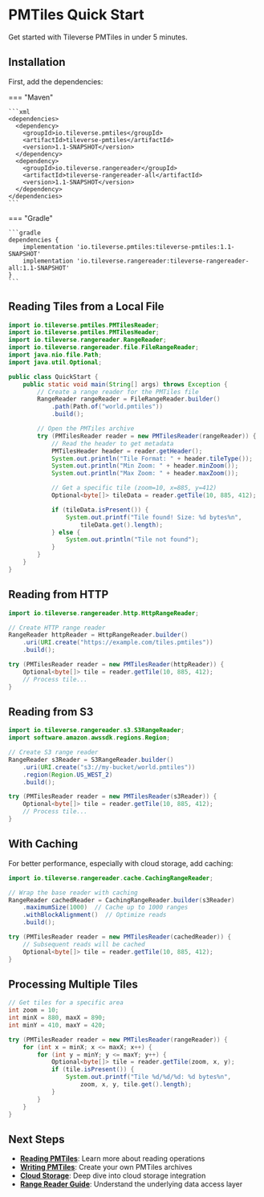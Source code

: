 # PMTiles Quick Start

Get started with Tileverse PMTiles in under 5 minutes.

## Installation

First, add the dependencies:

=== "Maven"

    ```xml
    <dependencies>
      <dependency>
        <groupId>io.tileverse.pmtiles</groupId>
        <artifactId>tileverse-pmtiles</artifactId>
        <version>1.1-SNAPSHOT</version>
      </dependency>
      <dependency>
        <groupId>io.tileverse.rangereader</groupId>
        <artifactId>tileverse-rangereader-all</artifactId>
        <version>1.1-SNAPSHOT</version>
      </dependency>
    </dependencies>
    ```

=== "Gradle"

    ```gradle
    dependencies {
        implementation 'io.tileverse.pmtiles:tileverse-pmtiles:1.1-SNAPSHOT'
        implementation 'io.tileverse.rangereader:tileverse-rangereader-all:1.1-SNAPSHOT'
    }
    ```

## Reading Tiles from a Local File

```java
import io.tileverse.pmtiles.PMTilesReader;
import io.tileverse.pmtiles.PMTilesHeader;
import io.tileverse.rangereader.RangeReader;
import io.tileverse.rangereader.file.FileRangeReader;
import java.nio.file.Path;
import java.util.Optional;

public class QuickStart {
    public static void main(String[] args) throws Exception {
        // Create a range reader for the PMTiles file
        RangeReader rangeReader = FileRangeReader.builder()
            .path(Path.of("world.pmtiles"))
            .build();

        // Open the PMTiles archive
        try (PMTilesReader reader = new PMTilesReader(rangeReader)) {
            // Read the header to get metadata
            PMTilesHeader header = reader.getHeader();
            System.out.println("Tile Format: " + header.tileType());
            System.out.println("Min Zoom: " + header.minZoom());
            System.out.println("Max Zoom: " + header.maxZoom());

            // Get a specific tile (zoom=10, x=885, y=412)
            Optional<byte[]> tileData = reader.getTile(10, 885, 412);

            if (tileData.isPresent()) {
                System.out.printf("Tile found! Size: %d bytes%n",
                    tileData.get().length);
            } else {
                System.out.println("Tile not found");
            }
        }
    }
}
```

## Reading from HTTP

```java
import io.tileverse.rangereader.http.HttpRangeReader;

// Create HTTP range reader
RangeReader httpReader = HttpRangeReader.builder()
    .uri(URI.create("https://example.com/tiles.pmtiles"))
    .build();

try (PMTilesReader reader = new PMTilesReader(httpReader)) {
    Optional<byte[]> tile = reader.getTile(10, 885, 412);
    // Process tile...
}
```

## Reading from S3

```java
import io.tileverse.rangereader.s3.S3RangeReader;
import software.amazon.awssdk.regions.Region;

// Create S3 range reader
RangeReader s3Reader = S3RangeReader.builder()
    .uri(URI.create("s3://my-bucket/world.pmtiles"))
    .region(Region.US_WEST_2)
    .build();

try (PMTilesReader reader = new PMTilesReader(s3Reader)) {
    Optional<byte[]> tile = reader.getTile(10, 885, 412);
    // Process tile...
}
```

## With Caching

For better performance, especially with cloud storage, add caching:

```java
import io.tileverse.rangereader.cache.CachingRangeReader;

// Wrap the base reader with caching
RangeReader cachedReader = CachingRangeReader.builder(s3Reader)
    .maximumSize(1000)  // Cache up to 1000 ranges
    .withBlockAlignment()  // Optimize reads
    .build();

try (PMTilesReader reader = new PMTilesReader(cachedReader)) {
    // Subsequent reads will be cached
    Optional<byte[]> tile = reader.getTile(10, 885, 412);
}
```

## Processing Multiple Tiles

```java
// Get tiles for a specific area
int zoom = 10;
int minX = 880, maxX = 890;
int minY = 410, maxY = 420;

try (PMTilesReader reader = new PMTilesReader(rangeReader)) {
    for (int x = minX; x <= maxX; x++) {
        for (int y = minY; y <= maxY; y++) {
            Optional<byte[]> tile = reader.getTile(zoom, x, y);
            if (tile.isPresent()) {
                System.out.printf("Tile %d/%d/%d: %d bytes%n",
                    zoom, x, y, tile.get().length);
            }
        }
    }
}
```

## Next Steps

- **[Reading PMTiles](reading.md)**: Learn more about reading operations
- **[Writing PMTiles](writing.md)**: Create your own PMTiles archives
- **[Cloud Storage](cloud-storage.md)**: Deep dive into cloud storage integration
- **[Range Reader Guide](../../rangereader/user-guide/index.md)**: Understand the underlying data access layer
